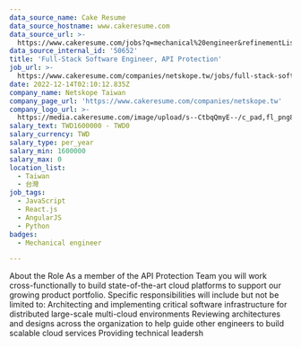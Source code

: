 ```yaml
---
data_source_name: Cake Resume
data_source_hostname: www.cakeresume.com
data_source_url: >-
  https://www.cakeresume.com/jobs?q=mechanical%20engineer&refinementList%5Blang_name%5D%5B0%5D=English&refinementList%5Bsalary_type%5D=per_year&range%5Bsalary_range%5D%5Bmin%5D=1000000&page=3
data_source_internal_id: '50652'
title: 'Full-Stack Software Engineer, API Protection'
job_url: >-
  https://www.cakeresume.com/companies/netskope.tw/jobs/full-stack-software-engineer-api-protection
date: 2022-12-14T02:10:12.835Z
company_name: Netskope Taiwan
company_page_url: 'https://www.cakeresume.com/companies/netskope.tw'
company_logo_url: >-
  https://media.cakeresume.com/image/upload/s--CtbqQmyE--/c_pad,fl_png8,h_200,w_200/v1669011335/bfiv2ufqjlcsk4mixduc.png
salary_text: TWD1600000 - TWD0
salary_currency: TWD
salary_type: per_year
salary_min: 1600000
salary_max: 0
location_list:
  - Taiwan
  - 台灣
job_tags:
  - JavaScript
  - React.js
  - AngularJS
  - Python
badges:
  - Mechanical engineer

---
```


About the Role As a member of the API Protection Team you will work cross-functionally to build state-of-the-art cloud platforms to support our growing product portfolio. Specific responsibilities will include but not be limited to: Architecting and implementing critical software infrastructure for distributed large-scale multi-cloud environments Reviewing architectures and designs across the organization to help guide other engineers to build scalable cloud services Providing technical leadersh